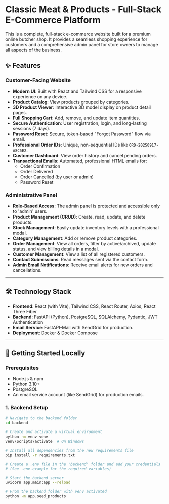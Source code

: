 # Classic Meat & Products - Full-Stack E-Commerce Platform

This is a complete, full-stack e-commerce website built for a premium online butcher shop. It provides a seamless shopping experience for customers and a comprehensive admin panel for store owners to manage all aspects of the business.

## ✨ Features

### Customer-Facing Website
- **Modern UI**: Built with React and Tailwind CSS for a responsive experience on any device.
- **Product Catalog**: View products grouped by categories.
- **3D Product Viewer**: Interactive 3D model display on product detail pages.
- **Full Shopping Cart**: Add, remove, and update item quantities.
- **Secure Authentication**: User registration, login, and long-lasting sessions (7 days).
- **Password Reset**: Secure, token-based "Forgot Password" flow via email.
- **Professional Order IDs**: Unique, non-sequential IDs like `ORD-20250917-A8C5E2`.
- **Customer Dashboard**: View order history and cancel pending orders.
- **Transactional Emails**: Automated, professional HTML emails for:
  - Order Confirmation
  - Order Delivered
  - Order Cancelled (by user or admin)
  - Password Reset

### Administrative Panel
- **Role-Based Access**: The admin panel is protected and accessible only to 'admin' users.
- **Product Management (CRUD)**: Create, read, update, and delete products.
- **Stock Management**: Easily update inventory levels with a professional modal.
- **Category Management**: Add or remove product categories.
- **Order Management**: View all orders, filter by active/archived, update status, and view billing details in a modal.
- **Customer Management**: View a list of all registered customers.
- **Contact Submissions**: Read messages sent via the contact form.
- **Admin Email Notifications**: Receive email alerts for new orders and cancellations.

---

## 🛠️ Technology Stack

- **Frontend**: React (with Vite), Tailwind CSS, React Router, Axios, React Three Fiber
- **Backend**: FastAPI (Python), PostgreSQL, SQLAlchemy, Pydantic, JWT Authentication
- **Email Service**: FastAPI-Mail with SendGrid for production.
- **Deployment**: Docker & Docker Compose

---

## 🚀 Getting Started Locally

### Prerequisites
- Node.js & npm
- Python 3.10+
- PostgreSQL
- An email service account (like SendGrid) for production emails.

### 1. Backend Setup

```bash
# Navigate to the backend folder
cd backend

# Create and activate a virtual environment
python -m venv venv
venv\Scripts\activate  # On Windows

# Install all dependencies from the new requirements file
pip install -r requirements.txt

# Create a .env file in the 'backend' folder and add your credentials
# (See .env.example for the required variables)

# Start the backend server
uvicorn app.main:app --reload

# From the backend folder with venv activated
python -m app.seed_products